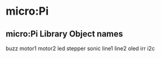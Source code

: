 # micro:Pi
micro:Pi Library
Object names
------------
buzz
motor1
motor2
led
stepper
sonic
line1
line2
oled
irr
i2c
